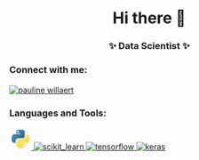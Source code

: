 <h1 align="center">Hi there 👋</h1>
<h3 align="center">✨ Data Scientist ✨</h3>

<h3 align="left">Connect with me:</h3>
<p align="left">
<a href="https://www.linkedin.com/in/paulinewillaert/" target="blank"><img align="center" src="https://raw.githubusercontent.com/rahuldkjain/github-profile-readme-generator/master/src/images/icons/Social/linked-in-alt.svg" alt="pauline willaert" height="30" width="40" /></a>
</p>

<h3 align="left">Languages and Tools:</h3>
<p align="left"> 
<a href="https://www.python.org" target="blank" rel="noreferrer"> <img src="https://raw.githubusercontent.com/devicons/devicon/master/icons/python/python-original.svg" alt="python" width="40" height="40"/> </a> 
<a href="https://scikit-learn.org/" target="blank" rel="noreferrer"> <img src="https://upload.wikimedia.org/wikipedia/commons/0/05/Scikit_learn_logo_small.svg" alt="scikit_learn" width="40" height="40"/> </a>
<a href="https://www.tensorflow.org" target="blank" rel="noreferrer"> <img src="https://www.vectorlogo.zone/logos/tensorflow/tensorflow-icon.svg" alt="tensorflow" width="40" height="40"/> </a> 
<a href="https://keras.io" target="blank" rel="noreferrer"> <img src="https://upload.wikimedia.org/wikipedia/commons/c/c9/Keras_Logo.jpg" alt="keras" width="40" height="40"/> </a>
</p>
